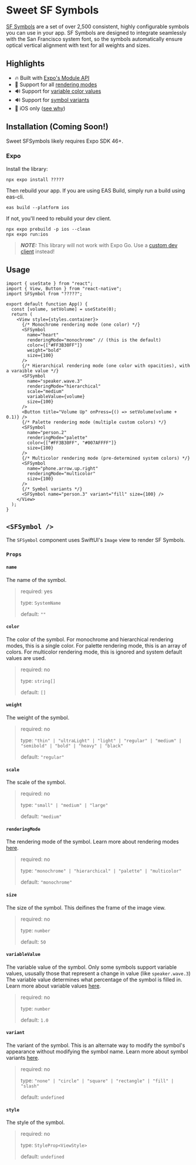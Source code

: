 # Sweet SF Symbols

[SF Symbols](https://developer.apple.com/design/human-interface-guidelines/foundations/sf-symbols) are a set of over 2,500 consistent, highly configurable symbols you can use in your app. SF Symbols are designed to integrate seamlessly with the San Francisco system font, so the symbols automatically ensure optical vertical alignment with text for all weights and sizes.

## Highlights

- :fire: Built with [Expo's Module API](https://docs.expo.dev/modules/module-api/)
- :art: Support for all [rendering modes](https://developer.apple.com/design/human-interface-guidelines/foundations/sf-symbols#rendering-modes)
- :loud_sound: Support for [variable color values](https://developer.apple.com/design/human-interface-guidelines/foundations/sf-symbols#variable-color)
- :loud_sound: Support for [symbol variants](https://developer.apple.com/design/human-interface-guidelines/sf-symbols#Design-variants)
- :apple: iOS only ([see why](https://developer.apple.com/design/human-interface-guidelines/foundations/sf-symbols#custom-symbols))

## Installation (Coming Soon!)

Sweet SFSymbols likely requires Expo SDK 46+.

### Expo

Install the library:

```console
npx expo install ?????
```

Then rebuild your app. If you are using EAS Build, simply run a build using eas-cli.

```
eas build --platform ios
```

If not, you'll need to rebuild your dev client.

```console
npx expo prebuild -p ios --clean
npx expo run:ios
```

> **_NOTE:_** This library will not work with Expo Go. Use a [custom dev client](https://docs.expo.dev/develop/development-builds/create-a-build/) instead!

## Usage

```tsx
import { useState } from "react";
import { View, Button } from "react-native";
import SFSymbol from "?????";

export default function App() {
  const [volume, setVolume] = useState(0);
  return (
    <View style={styles.container}>
      {/* Monochrome rendering mode (one color) */}
      <SFSymbol
        name="heart"
        renderingMode="monochrome" // (this is the default)
        color={["#FF3B30FF"]}
        weight="bold"
        size={100}
      />
      {/* Hierarchical rendering mode (one color with opacities), with a varaible value */}
      <SFSymbol
        name="speaker.wave.3"
        renderingMode="hierarchical"
        scale="medium"
        variableValue={volume}
        size={100}
      />
      <Button title="Volume Up" onPress={() => setVolume(volume + 0.1)} />
      {/* Palette rendering mode (multiple custom colors) */}
      <SFSymbol
        name="person.2"
        renderingMode="palette"
        color={["#FF3B30FF", "#007AFFFF"]}
        size={100}
      />
      {/* Multicolor rendering mode (pre-determined system colors) */}
      <SFSymbol
        name="phone.arrow.up.right"
        renderingMode="multicolor"
        size={100}
      />
      {/* Symbol variants */}
      <SFSymbol name="person.3" variant="fill" size={100} />
    </View>
  );
}
```

## `<SFSymbol />`

The `SFSymbol` component uses SwiftUI's `Image` view to render SF Symbols.

### `Props`

#### `name`

The name of the symbol.

> required: yes
>
> type: `SystemName`
>
> default: `""`

#### `color`

The color of the symbol. For monochrome and hierarchical rendering modes, this is a single color. For palette rendering mode, this is an array of colors. For multicolor rendering mode, this is ignored and system default values are used.

> required: no
>
> type: `string[]`
>
> default: `[]`

#### `weight`

The weight of the symbol.

> required: no
>
> type: `"thin" | "ultraLight" | "light" | "regular" | "medium" | "semibold" | "bold" | "heavy" | "black"`
>
> default: `"regular"`

#### `scale`

The scale of the symbol.

> required: no
>
> type: `"small" | "medium" | "large"`
>
> default: `"medium"`

#### `renderingMode`

The rendering mode of the symbol. Learn more about rendering modes [here](https://developer.apple.com/design/human-interface-guidelines/sf-symbols#Rendering-modes).

> required: no
>
> type: `"monochrome" | "hierarchical" | "palette" | "multicolor"`
>
> default: `"monochrome"`

#### `size`

The size of the symbol. This deifines the frame of the image view.

> required: no
>
> type: `number`
>
> default: `50`

#### `variableValue`

The variable value of the symbol. Only some symbols support variable values, ususally those that represent a change in value (like `speaker.wave.3`) The variable value determines what percentage of the symbol is filled in. Learn more about variable values [here](https://developer.apple.com/design/human-interface-guidelines/sf-symbols#Variable-color).

> required: no
>
> type: `number`
>
> default: `1.0`

#### `variant`

The variant of the symbol. This is an alternate way to modify the symbol's appearance without modifying the symbol name. Learn more about symbol variants [here](https://developer.apple.com/design/human-interface-guidelines/sf-symbols#Design-variants).

> required: no
>
> type: `"none" | "circle" | "square" | "rectangle" | "fill" | "slash"`
>
> default: `undefined`

#### `style`

The style of the symbol.

> required: no
>
> type: `StyleProp<ViewStyle>`
>
> default: `undefined`
